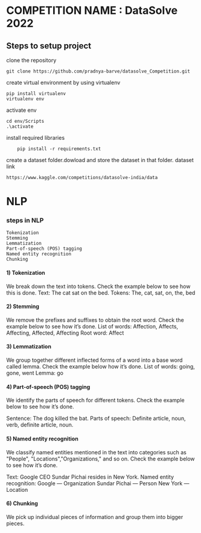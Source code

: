 # COMPETITION NAME : DataSolve 2022

## Steps to setup project

clone the repository
```
git clone https://github.com/pradnya-barve/datasolve_Competition.git
```

create virtual environment by using virtualenv
```
pip install virtualenv
virtualenv env
```

activate env
```
cd env/Scripts
.\activate
```
install required libraries
```
    pip install -r requirements.txt

```

create a dataset folder.dowload and store the dataset in that folder.
dataset link
```
https://www.kaggle.com/competitions/datasolve-india/data
```

# NLP
### steps in NLP

```
Tokenization
Stemming
Lemmatization
Part-of-speech (POS) tagging
Named entity recognition
Chunking

```
#### 1) Tokenization
We break down the text into tokens. Check the example below to see how this is done.
Text: The cat sat on the bed. Tokens: The, cat, sat, on, the, bed

#### 2) Stemming
We remove the prefixes and suffixes to obtain the root word. Check the example below to see how it’s done.
List of words: Affection, Affects, Affecting, Affected, Affecting
Root word: Affect

#### 3) Lemmatization
We group together different inflected forms of a word into a base word called lemma. Check the example below how it’s done.
List of words: going, gone, went
Lemma: go

#### 4) Part-of-speech (POS) tagging
We identify the parts of speech for different tokens. Check the example below to see how it’s done.

Sentence: The dog killed the bat.
Parts of speech: Definite article, noun, verb, definite article, noun.

#### 5) Named entity recognition
We classify named entities mentioned in the text into categories such as "People", "Locations","Organizations," and so on. Check the example below to see how it’s done.

Text: Google CEO Sundar Pichai resides in New York.
Named entity recognition:
Google — Organization
Sundar Pichai — Person
New York — Location

#### 6) Chunking
We pick up individual pieces of information and group them into bigger pieces.